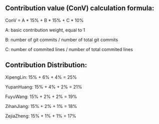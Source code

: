 ## Contribution value (ConV) calculation formula:
ConV = A * 15% + B * 15% + C * 10%

A: basic contribution weight, equal to 1

B: number of git commits / number of total git commits

C: number of commited lines / number of total commited lines

##  Contribution Distribution:
XipengLin:  15% + 6% + 4% = 25%

YupanHuang: 15% + 4% + 2% = 21%

FuyuWang:   15% + 2% + 2% = 19%

ZihanJiang: 15% + 2% + 1% = 18%

ZejiaZheng: 15% + 1% + 1% = 17%
